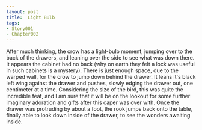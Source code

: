 ```yaml
---
layout: post
title:  Light Bulb
tags:
- Story001
- Chapter002
---
```


After much thinking, the crow has a light-bulb moment, jumping over to the back of the drawers, and leaning over the side to see what was down there.   It appears the cabinet had no back (why on earth they felt a lock was useful in such cabinets is a mystery).  There is just enough space, due to the warped wall, for the crow to jump down behind the drawer.  It leans it's black left wing against the drawer and pushes, slowly edging the drawer out, one centimeter at a time.  Considering the size of the bird, this was quite the incredible feat, and I am sure that it will be on the lookout for some further imaginary adoration and gifts after this caper was over with.  Once the drawer was protruding by about a foot, the rook jumps back onto the table, finally able to look down inside of the drawer, to see the wonders awaiting inside.